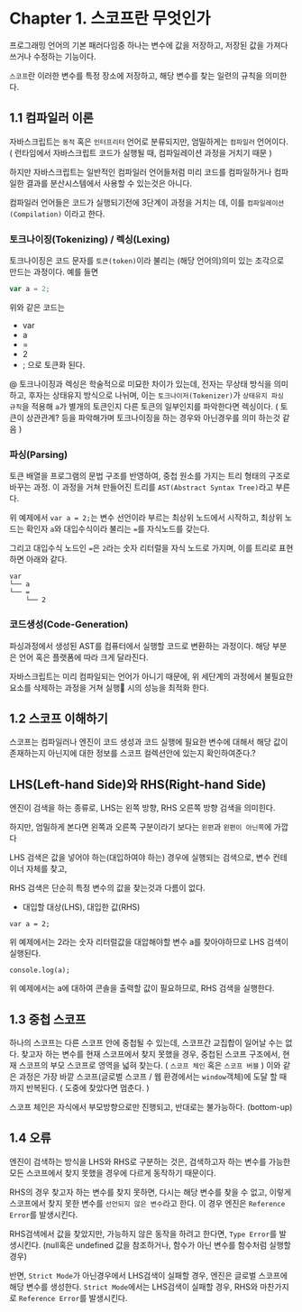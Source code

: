 # Chapter 1. 스코프란 무엇인가
프로그래밍 언어의 기본 패러다임중 하나는 변수에 값을 저장하고, 저장된 값을 가져다 쓰거나 수정하는 기능이다.

`스코프`란 이러한 변수를 특정 장소에 저장하고, 해당 변수를 찾는 일련의 규칙을 의미한다.

## 1.1 컴파일러 이론
자바스크립트는 `동적` 혹은 `인터프리터` 언어로 분류되지만, 엄밀하게는 `컴파일러` 언어이다. <br>
( 런타임에서 자바스크립트 코드가 실행될 때, 컴파일레이션 과정을 거치기 때문 )

하지만 자바스크립트는 일반적인 컴파일러 언어들처럼 미리 코드를 컴파일하거나 컴파일한 결과를 분산시스템에서 사용할 수 있는것은 아니다.

컴파일러 언어들은 코드가 실행되기전에 3단계이 과정을 거치는 데, 이를 `컴파일레이션(Compilation)` 이라고 한다. 

### 토크나이징(Tokenizing) / 렉싱(Lexing)
토크나이징은 코드 문자를 `토큰(token)`이라 불리는 (해당 언어의)의미 있는 조각으로 만드는 과정이다.
예를 들면

```js
var a = 2;
```
위와 같은 코드는
- var
- a
- = 
- 2
- ;
으로 토큰화 된다.

@ 토크나이징과 렉싱은 학술적으로 미묘한 차이가 있는데, 전자는 무상태 방식을 의미하고, 후자는 상태유지 방식으로 나뉘며, 이는 `토크나이저(Tokenizer)`가  `상태유지 파싱 규칙`을 적용해 `a`가 별개의 토큰인지 다른 토큰의 일부인지를 파악한다면 렉싱이다. ( 토큰이 상관관계? 등을 파악해가며 토크나이징을 하는 경우와 아닌경우를 의미 하는것 같음 )

### 파싱(Parsing)
토큰 배열을 프로그램의 문법 구조를 반영하여, 중첩 원소를 가지는 트리 형태의 구조로 바꾸는 과정.
이 과정을 거쳐 만들어진 트리를 `AST(Abstract Syntax Tree)`라고 부른다.

위 예제에서 `var a = 2;`는 변수 선언이라 부르는 최상위 노드에서 시작하고, 최상위 노드는 확인자 `a`와 대입수식이라 불리는 `=`를 자식노드를 갖는다. 

그리고 대입수식 노드인 `=`은 `2`라는 숫자 리터럴을 자식 노드로 가지며, 이를 트리로 표현하면 아래와 같다.


```
var
└── a
└── =
    └── 2
```

### 코드생성(Code-Generation)
파싱과정에서 생성된 AST를 컴퓨터에서 실행할 코드로 변환하는 과정이다. 해당 부분은 언어 혹은 플랫폼에 따라 크게 달라진다.

자바스크립트는 미리 컴파일되는 언어가 아니기 때문에, 위 세단계의 과정에서 불필요한 요소를 삭제하는 과정을 거쳐 실행 시의 성능을 최적화 한다.

## 1.2 스코프 이해하기
스코프는 컴파일러나 엔진이 코드 생성과 코드 실행에 필요한 변수에 대해서 해당 값이 존재하는지 아닌지에 대한 정보를 스코프 컬렉션안에 있는지 확인하여준다.? 

## LHS(Left-hand Side)와 RHS(Right-hand Side)
엔진이 검색을 하는 종류로, LHS는 왼쪽 방향, RHS 오른쪽 방향 검색을 의미힌다.

하지만, 엄밀하게 본다면 왼쪽과 오른쪽 구분이라기 보다는 `왼편`과 `왼편이 아닌쪽`에 가깝다

LHS 검색은 값을 넣어야 하는(대입하여야 하는) 경우에 실행되는 검색으로, 변수 컨테이너 자체를 찾고,

RHS 검색은 단순히 특정 변수의 값을 찾는것과 다름이 없다.

- 대입할 대상(LHS), 대입한 값(RHS)

```
var a = 2;
``` 
위 예제에서는 2라는 숫자 리터럴값을 대압해야할 변수 a를 찾아야하므로 LHS 검색이 실행된다.

```
console.log(a);
```
위 예제에서는 a에 대하여 콘솔을 출력할 값이 필요하므로, RHS 검색을 실행한다.

## 1.3 중첩 스코프
하나의 스코프는 다른 스코프 안에 중첩될 수 있는데, 스코프간 교집합이 일어날 수는 없다.
찾고자 하는 변수를 현재 스코프에서 찾지 못했을 경우, 중첩된 스코프 구조에서, 현재 스코프의 부모 스코프로 영역을 넓혀 찾는다. ( `스코프 체인` 혹은 `스코프 버블` ) 이와 같은 과정은 가장 바깥 스코프(글로벌 스코프 / 웹 환경에서는 `window`객체)에 도달 할 때까지 반복된다. ( 도중에 찾았다면 멈춘다. )

스코프 체인은 자식에서 부모방향으로만 진행되고, 반대로는 불가능하다. (bottom-up)

## 1.4 오류
엔진이 검색하는 방식을 LHS와 RHS로 구분하는 것은, 검색하고자 하는 변수를 가능한 모든 스코프에서 찾지 못했을 경우에 다르게 동작하기 때문이다.

RHS의 경우 찾고자 하는 변수를 찾지 못하면, 다시는 해당 변수를 찾을 수 없고, 이렇게 스코프에서 찾지 못한 변수를 `선언되지 않은 변수`라고 한다. 이 경우 엔진은 `Reference Error`를 발생시킨다.

RHS검색에서 값을 찾았지만, 가능하지 않은 동작을 하려고 한다면, `Type Error`를 발생시킨다. (null혹은 undefined 값을 참조하거나, 함수가 아닌 변수를 함수처럼 실행할 경우)

반면, `Strict Mode`가 아닌경우에서 LHS검색이 실패할 경우, 엔진은 글로벌 스코프에 해당 변수를 생성한다.
`Strict Mode`에서는 LHS검색이 실패할 경우, RHS와 마찬가지로 `Reference Error`를 발생시킨다.